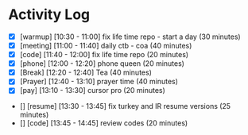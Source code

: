 # Activity Log

- [x] [warmup] [10:30 - 11:00] fix life time repo - start a day (30 minutes)
- [x] [meeting] [11:00 - 11:40] daily ctb - coa (40 minutes)
- [x] [code] [11:40 - 12:00] fix life time repo (20 minutes)
- [x] [phone] [12:00 - 12:20] phone queen (20 minutes)
- [x] [Break] [12:20 - 12:40] Tea (40 minutes)
- [x] [Prayer] [12:40 - 13:10] prayer time (40 minutes)
- [x] [pay] [13:10 - 13:30] cursor pro (20 minutes)
- [] [resume] [13:30 - 13:45] fix turkey and IR resume versions (25 minutes)
- [] [code] [13:45 - 14:45] review codes (20 minutes)
